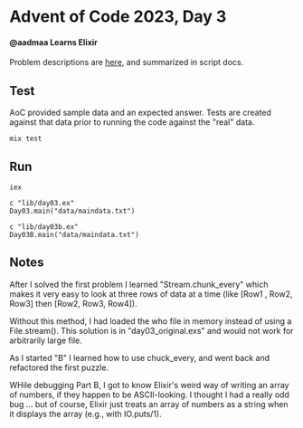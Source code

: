 # Advent of Code 2023, Day 3

#### @aadmaa Learns Elixir
Problem descriptions are [here](https://adventofcode.com/2023/day/3), and summarized in script docs.

## Test

AoC provided sample data and an expected answer. Tests are created against that data prior to running the code against the "real" data.
```
mix test
```

## Run

```
iex

c "lib/day03.ex"
Day03.main("data/maindata.txt")

c "lib/day03b.ex"
Day03B.main("data/maindata.txt")
```

## Notes
After I solved the first problem I learned "Stream.chunk_every" which makes it very easy to look at three rows of data at a time (like [Row1 , Row2, Row3] then [Row2, Row3, Row4]).

Without this method, I had loaded the who file in memory instead of using a File.stream(). This solution is in "day03_original.exs" and would not work for arbitrarily large file.

As I started "B" I learned how to use chuck_every, and went back and refactored the first puzzle.

WHile debugging Part B, I got to know Elixir's weird way of writing an array of numbers, if they happen to be ASCII-looking. I thought I had a really odd bug ... but of course, Elixir just treats an array of numbers as a string when it displays the array (e.g., with IO.puts/1).
